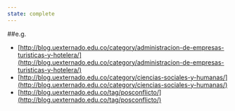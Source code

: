 ```yaml
---
state: complete
---
```

##e.g.
- [http://blog.uexternado.edu.co/category/administracion-de-empresas-turisticas-y-hotelera/](http://blog.uexternado.edu.co/category/administracion-de-empresas-turisticas-y-hotelera/)
- [http://blog.uexternado.edu.co/category/ciencias-sociales-y-humanas/](http://blog.uexternado.edu.co/category/ciencias-sociales-y-humanas/)
- [http://blog.uexternado.edu.co/tag/posconflicto/](http://blog.uexternado.edu.co/tag/posconflicto/)
